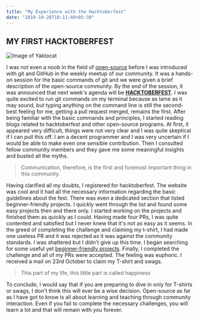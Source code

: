 ```yaml
---
title: "My Experience with the Hacktoberfest"
date: "2019-10-28T18:11:40+05:30"
---
```


## MY FIRST HACKTOBERFEST

![Image of Yaktocat](https://encrypted-tbn0.gstatic.com/images?q=tbn:ANd9GcSMtbvM5SkYMxDSU9QdMPfXDO1rCf9RpJh7preSxGgOLkOK_AhuzbcCPmQsxQ&s)

I was not even a noob in the field of [open-source](https://osdcblog.netlify.com/Open-source-M1/)
before I was introduced with git and GitHub in 
the weekly meetup of our community.
It was a hands-on session for the basic commands
of git and we were given a brief description of
the open-source community.
By the end of the session, it was announced that next
week's agenda will be [**HACKTOBERFEST**](https://hacktoberfest.digitalocean.com/). 
I was quite excited to run git commands on my terminal
because as lame as it may sound, but typing anything
on the command line is still the second-best feeling 
for me, getting a pull request merged, remains the
first. After being familiar with the basic commands and
principles, I started reading blogs related to hacktoberfest
and other open-source programs.
At first, it appeared very difficult, things were not very 
clear and I was quite skeptical if I can pull this off.
I am a decent programmer and I was very uncertain if I would
be able to make even one sensible contribution.
Then I consulted fellow community members and they gave me 
some meaningful insights and busted all the myths.
>Communication, therefore, is the first and foremost important
>thing in this community.
 
Having clarified all my doubts, I registered for hacktoberfest. 
The website was cool and it had all the necessary information
regarding the basic guidelines about the fest. 
There was even a dedicated section that listed beginner-friendly projects.
I quickly went through the list and found some easy projects then and
there only. 
I started working on the projects and finished them as quickly as I could.
Having made four PRs, I was quite contented and satisfied but I never
knew that it's not as easy as it seems.
In the greed of completing the challenge
and claiming my t-shirt, I had made one useless PR and it was 
rejected as it was against the community standards.
I was shattered but I didn't give up this time.
I began searching for some useful yet [beginner-friendly projects](https://www.firsttimersonly.com/).
Finally, I completed the challenge and all of my PRs were accepted.
The feeling was euphoric.
I received a mail on 23rd October to claim my T-shirt and swags.
>This part of my life, this little part is called happiness 

To conclude, I would say that if you are preparing to dive in only
for T-shirts or swags, I don't think this will ever be a wise decision.
Open-source as far as I have got to know is all about learning and
teaching through community interaction.
Even if you fail to complete the necessary challenges,
you will learn a lot and that will remain with you forever.
